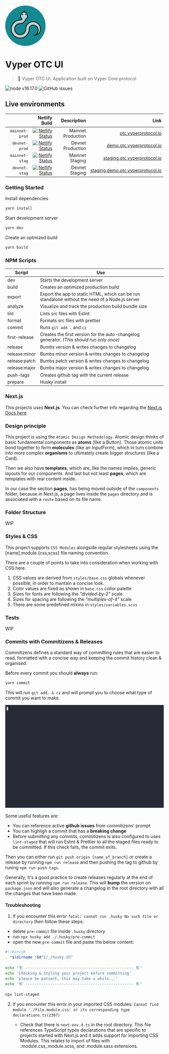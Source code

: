 ![Vyper Logo](https://raw.githubusercontent.com/vyper-protocol/branding/main/very-small-logo.png)

# Vyper OTC UI

> 🌿 Vyper OTC UI. Application built on Vyper Core protocol

![node v16.17.0](https://img.shields.io/badge/node-v16.17.0-blue.svg) ![GitHub issues](https://img.shields.io/github/issues/vyper-protocol/vyper-otc-ui?color=yellow)

## Live environments

|                |                                                                                                                                                               Netlify Build |        Description |                                                                           Link |
| -------------: | --------------------------------------------------------------------------------------------------------------------------------------------------------------------------: | -----------------: | -----------------------------------------------------------------------------: |
| `mainnet-prod` | [![Netlify Status](https://api.netlify.com/api/v1/badges/96cddd0a-032d-41b1-94fb-4af04ec79674/deploy-status)](https://app.netlify.com/sites/vyper-otc-mainnet-prod/deploys) | Mainnet Production |                           [otc.vyperprotocol.io](https://otc.vyperprotocol.io) |
|  `devnet-prod` |  [![Netlify Status](https://api.netlify.com/api/v1/badges/0f77a7ed-6f5d-4929-b79e-76867ba9da11/deploy-status)](https://app.netlify.com/sites/vyper-otc-devnet-prod/deploys) |  Devnet Production |                 [demo.otc.vyperprotocol.io](https://demo.otc.vyperprotocol.io) |
| `mainnet-stag` | [![Netlify Status](https://api.netlify.com/api/v1/badges/f85433c2-526f-4d89-aa5b-528c5aaf7ba8/deploy-status)](https://app.netlify.com/sites/vyper-otc-mainnet-stag/deploys) |    Mainnet Staging |           [staging.otc.vyperprotocol.io](https://staging.otc.vyperprotocol.io) |
|  `devnet-stag` | [![Netlify Status](https://api.netlify.com/api/v1/badges/96cddd0a-032d-41b1-94fb-4af04ec79674/deploy-status)](https://app.netlify.com/sites/vyper-otc-mainnet-prod/deploys) |     Devnet Staging | [staging.demo.otc.vyperprotocol.io](https://staging.demo.otc.vyperprotocol.io) |

### Getting Started

Install dependencies

```bash
yarn install
```

Start development server

```bash
yarn dev
```

Create an optmized build

```bash
yarn build
```

### NPM Scripts

| Script        | Use                                                                                             |
| ------------- | ----------------------------------------------------------------------------------------------- |
| dev           | Starts the development server                                                                   |
| build         | Creates an optimized production build                                                           |
| export        | Export the app to static HTML, which can be run standalone without the need of a Node.js server |
| analyze       | Visualize and track the production build bundle size                                            |
| lint          | Lints src files with Eslint                                                                     |
| format        | Formats src files with prettier                                                                 |
| commit        | Runs `git add .` and `cz`                                                                       |
| first-release | Creates the first version for the auto-changelog generator. _(This should run only once)_       |
| release       | Bumbs version & writes changes to changelog                                                     |
| release:minor | Bumbs minor version & writes changes to changelog                                               |
| release:patch | Bumbs patch version & writes changes to changelog                                               |
| release:major | Bumbs major version & writes changes to changelog                                               |
| push-tags     | Creates github tag with the current release                                                     |
| prepare       | Husky install                                                                                   |

### Next.js

This projects uses **Next.js**. You can check further info regarding the [Next.js Docs here](https://nextjs.org/docs/getting-started)

### Design principle

This project is using the `Atomic Design Methodology`. Atomic design thinks of basic fundamental components as **atoms** (like a Button). Those atomic units bond together to form **molecules** (like an InputForm), which in turn combine into more complex **organisms** to ultimately create bigger structures (like a Card).

Then we also have **templates**, which are, like the names implies, generic layouts for our components. And last but not least **pages**, which are templates with real content inside.

In our case the section **pages**, has being moved outside of the `components` folder, because in Next.js, a page lives inside the `pages` directory and is associated with a `route` based on its file name.

### Folder Structure

WIP

### Styles & CSS

This project supports `CSS Modules` alongside regular stylesheets using the [name].module.{css,scss} file naming convention.

There are a couple of points to take into consideration when working with CSS here.

1. CSS values are derived from `styles/base.css` globals whenever possible, in order to mantain a concise look.
2. Color values are fixed as shown in `base.css` collor palette
3. Sizes for fonts are following the _"divided-by-2"_ scale
4. Sizes for spacing are following the _"multiplex-of-4"_ scale
5. There are some predefined mixins in `styles/variables.scss`

### Tests

WIP

### Commits with Commitizens & Releases

Commitizens defines a standard way of committing rules that are easier to read, formatted with a concise way and keeping the commit history clean & organised.

Before every commit you should **always** run:

```bash
yarn commit
```

This will run `git add. & cz` and will prompt you to choose what type of commit you want to make.

![commitizens](https://raw.githubusercontent.com/commitizen-tools/commitizen/master/docs/images/demo.gif)

Some useful features are:

- You can reference active **github issues** from commitizens' prompt
- You can highligh a commit that has a **breaking change**
- Before submitting any commits, commitizens is also configured to uses `lint-staged` that will run Eslint & Prettier to all the staged files ready to be committed. If this check fails, the commit exits.

Then you can either run `git push origin [name_of_branch]` or create a release by running `npm run release` and then pushing the tag to github by runing `npm run push-tags`.

Generally, it's a good practice to create releases regularly at the end of each sprint by running `npm run release`. This will **bump** the version on `package.json` and will also generate a changelog in the root directory with all the changes that have been made.

#### Troubleshooting

1. If you encounter this error `fatal: cannot run .husky No such file or directory` then follow these steps:

- delete `pre-commit` file inside `.husky` directory
- run `npx husky add ./.husky/pre-commit`
- open the new `pre-commit` file and paste the below content:

```bash
#!/bin/sh
. "$(dirname "$0")/_/husky.sh"

echo '🏗️ ------------------------------------------------ 🏗️'
echo 'Checking & Styling your project before committing'
echo 'please be patient, this may take a while...'
echo '🏗️ ------------------------------------------------ 🏗️'

npx lint-staged
```

2. If you encounter this error in your imported CSS modules: `Cannot find module './File.module.css' or its corresponding type declarations.ts(2307)`

   - Check that there is `next-env.d.ts` in the root directory. This file references TypeScript types declarations that are specific to projects started with Next.js and it adds support for importing CSS Modules. This relates to import of files with .module.css,.module.scss, and .module.sass extensions.
